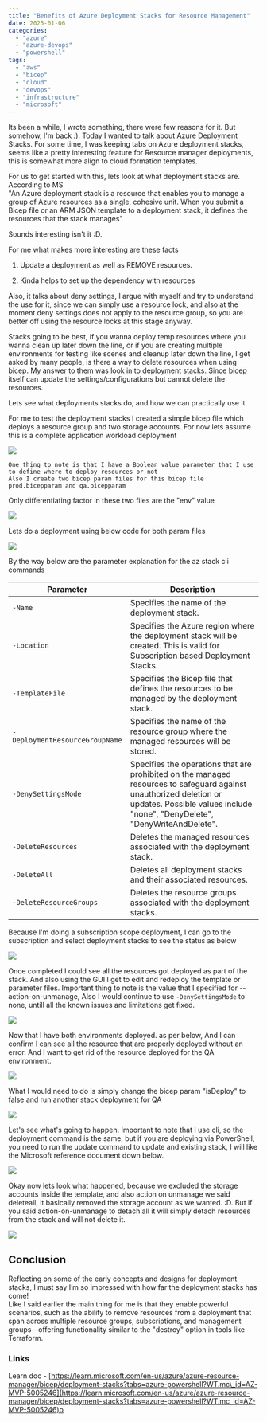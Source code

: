 ```yaml
---
title: "Benefits of Azure Deployment Stacks for Resource Management"
date: 2025-01-06
categories: 
  - "azure"
  - "azure-devops"
  - "powershell"
tags: 
  - "aws"
  - "bicep"
  - "cloud"
  - "devops"
  - "infrastructure"
  - "microsoft"
---
```


Its been a while, I wrote something, there were few reasons for it. But somehow, I'm back :). Today I wanted to talk about Azure Deployment Stacks. For some time, I was keeping tabs on Azure deployment stacks, seems like a pretty interesting feature for Resource manager deployments, this is somewhat more align to cloud formation templates.

For us to get started with this, lets look at what deployment stacks are. According to MS  
"An Azure deployment stack is a resource that enables you to manage a group of Azure resources as a single, cohesive unit. When you submit a Bicep file or an ARM JSON template to a deployment stack, it defines the resources that the stack manages"

Sounds interesting isn't it :D.

For me what makes more interesting are these facts

1. Update a deployment as well as REMOVE resources.

3. Kinda helps to set up the dependency with resources

Also, it talks about deny settings, I argue with myself and try to understand the use for it, since we can simply use a resource lock, and also at the moment deny settings does not apply to the resource group, so you are better off using the resource locks at this stage anyway.

Stacks going to be best, if you wanna deploy temp resources where you wanna clean up later down the line, or if you are creating multiple environments for testing like scenes and cleanup later down the line, I get asked by many people, is there a way to delete resources when using bicep. My answer to them was look in to deployment stacks. Since bicep itself can update the settings/configurations but cannot delete the resources.

Lets see what deployments stacks do, and how we can practically use it.

For me to test the deployment stacks I created a simple bicep file which deploys a resource group and two storage accounts. For now lets assume this is a complete application workload deployment

[![](images/image-1.png)](https://hungryboysl.wordpress.com/wp-content/uploads/2025/01/image-1.png)

```
One thing to note is that I have a Boolean value parameter that I use to define where to deploy resources or not
Also I create two bicep param files for this bicep file
prod.bicepparam and qa.bicepparam
```

Only differentiating factor in these two files are the "env" value

[![](images/image-3.png)](https://hungryboysl.wordpress.com/wp-content/uploads/2025/01/image-3.png)

Lets do a deployment using below code for both param files

[![](images/image-4.png)](https://hungryboysl.wordpress.com/wp-content/uploads/2025/01/image-4.png)

By the way below are the parameter explanation for the az stack cli commands

| Parameter | Description |
| --- | --- |
| `-Name` | Specifies the name of the deployment stack. |
| `-Location` | Specifies the Azure region where the deployment stack will be created. This is valid for Subscription based Deployment Stacks. |
| `-TemplateFile` | Specifies the Bicep file that defines the resources to be managed by the deployment stack. |
| `-DeploymentResourceGroupName` | Specifies the name of the resource group where the managed resources will be stored. |
| `-DenySettingsMode` | Specifies the operations that are prohibited on the managed resources to safeguard against unauthorized deletion or updates. Possible values include "none", "DenyDelete", "DenyWriteAndDelete". |
| `-DeleteResources` | Deletes the managed resources associated with the deployment stack. |
| `-DeleteAll` | Deletes all deployment stacks and their associated resources. |
| `-DeleteResourceGroups` | Deletes the resource groups associated with the deployment stacks. |

Because I'm doing a subscription scope deployment, I can go to the subscription and select deployment stacks to see the status as below

[![](images/image-5.png)](https://hungryboysl.wordpress.com/wp-content/uploads/2025/01/image-5.png)

Once completed I could see all the resources got deployed as part of the stack. And also using the GUI I get to edit and redeploy the template or parameter files. Important thing to note is the value that I specified for --action-on-unmanage, Also I would continue to use `-DenySettingsMode` to none, untill all the known issues and limitations get fixed.

[![](images/image-6.png)](https://hungryboysl.wordpress.com/wp-content/uploads/2025/01/image-6.png)

Now that I have both environments deployed. as per below, And I can confirm I can see all the resource that are properly deployed without an error. And I want to get rid of the resource deployed for the QA environment.

[![](images/image-7.png)](https://hungryboysl.wordpress.com/wp-content/uploads/2025/01/image-7.png)

What I would need to do is simply change the bicep param "isDeploy" to false and run another stack deployment for QA

[![](images/image-8.png)](https://hungryboysl.wordpress.com/wp-content/uploads/2025/01/image-8.png)

Let's see what's going to happen. Important to note that I use cli, so the deployment command is the same, but if you are deploying via PowerShell, you need to run the update command to update and existing stack, I will like the Microsoft reference document down below.

[![](images/image-9.png)](https://hungryboysl.wordpress.com/wp-content/uploads/2025/01/image-9.png)

Okay now lets look what happened, because we excluded the storage accounts inside the template, and also action on unmanage we said deleteall, it basically removed the storage account as we wanted. :D. But if you said action-on-unmanage to detach all it will simply detach resources from the stack and will not delete it.

[![](images/image-10.png)](https://hungryboysl.wordpress.com/wp-content/uploads/2025/01/image-10.png)

## **Conclusion**

Reflecting on some of the early concepts and designs for deployment stacks, I must say I’m so impressed with how far the deployment stacks has come!  
Like I said earlier the main thing for me is that they enable powerful scenarios, such as the ability to remove resources from a deployment that span across multiple resource groups, subscriptions, and management groups—offering functionality similar to the "destroy" option in tools like Terraform.

### Links

Learn doc - [https://learn.microsoft.com/en-us/azure/azure-resource-manager/bicep/deployment-stacks?tabs=azure-powershell?WT.mc\_id=AZ-MVP-5005246](https://learn.microsoft.com/en-us/azure/azure-resource-manager/bicep/deployment-stacks?tabs=azure-powershell?WT.mc_id=AZ-MVP-5005246)o
